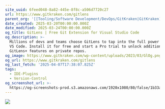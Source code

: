 ```yaml
---
site_uuid: 6feed048-8a82-445e-8f8c-a506d7720c27
url: https://www.gitkraken.com/gitlens
parent_org: '[[Tooling/Software Development/DevOps/GitKraken|GitKraken]]'
date_created: 2025-03-20T00:00:00.000Z
date_modified: 2025-03-24T00:00:00.000Z
og_title: GitLens | Free Git Extension for Visual Studio Code
og_description: >-
  Millions of devs and teams choose GitLens to tap into the full power of Git in
  VS Code. Install it for free and start a Pro trial to unlock additional
  GitLens+ features on private repos.
og_image: https://www.gitkraken.com/wp-content/uploads/2023/03/GlOg.png
og_url: https://www.gitkraken.com/gitlens
og_last_fetch: '2025-04-07T17:38:07.825Z'
tags:
  - IDE-Plugins
  - Version-Control
og_screenshot_url: >-
  https://og-screenshots-prod.s3.amazonaws.com/1920x1080/80/false/1b33a4ec8ca0c4feaae8b293309de38aaa276110b1258ce15d84d33681484aa5.jpeg
---
```


![](https://i.imgur.com/cWc5fcM.png)
